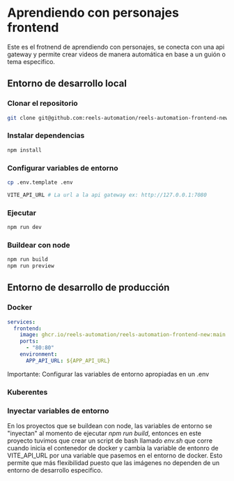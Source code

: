 # Aprendiendo con personajes frontend

Este es el frotnend de aprendiendo con personajes, se conecta con una api gateway y permite crear videos de manera automática en base a un guión o tema especifico.

## Entorno de desarrollo local

### Clonar el repositorio

```bash
git clone git@github.com:reels-automation/reels-automation-frontend-new.git
```

### Instalar dependencias

```bash
npm install
```

### Configurar variables de entorno

```bash
cp .env.template .env

VITE_API_URL # La url a la api gateway ex: http://127.0.0.1:7080
```

### Ejecutar

```bash
npm run dev
```

### Buildear con node

```bash
npm run build
npm run preview
```

## Entorno de desarrollo de producción

### Docker

```yaml
services:
  frontend:
    image: ghcr.io/reels-automation/reels-automation-frontend-new:main
    ports:
      - "80:80"
    environment:
      APP_API_URL: ${APP_API_URL} 
```

Importante: Configurar las variables de entorno apropiadas en un .env

### Kuberentes

### Inyectar variables de entorno

En los proyectos que se buildean con node, las variables de entorno se "inyectan" al momento de ejecutar *npm run build*, entonces en este proyecto tuvimos que crear un script de bash llamado *env.sh* que corre cuando inicia el contenedor de docker y cambia la variable de entonro de VITE_API_URL por una variable que pasemos en el entorno de docker. Esto permite que más flexibilidad puesto que las imágenes no dependen de un entorno de desarrollo especifico.
